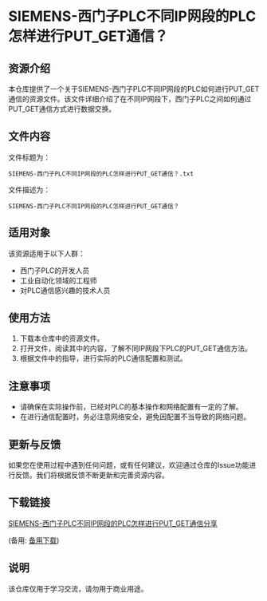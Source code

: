 # SIEMENS-西门子PLC不同IP网段的PLC怎样进行PUT_GET通信？

## 资源介绍

本仓库提供了一个关于SIEMENS-西门子PLC不同IP网段的PLC如何进行PUT_GET通信的资源文件。该文件详细介绍了在不同IP网段下，西门子PLC之间如何通过PUT_GET通信方式进行数据交换。

## 文件内容

文件标题为：
```
SIEMENS-西门子PLC不同IP网段的PLC怎样进行PUT_GET通信？.txt
```

文件描述为：
```
SIEMENS-西门子PLC不同IP网段的PLC怎样进行PUT_GET通信？
```

## 适用对象

该资源适用于以下人群：
- 西门子PLC的开发人员
- 工业自动化领域的工程师
- 对PLC通信感兴趣的技术人员

## 使用方法

1. 下载本仓库中的资源文件。
2. 打开文件，阅读其中的内容，了解不同IP网段下PLC的PUT_GET通信方法。
3. 根据文件中的指导，进行实际的PLC通信配置和测试。

## 注意事项

- 请确保在实际操作前，已经对PLC的基本操作和网络配置有一定的了解。
- 在进行通信配置时，务必注意网络安全，避免因配置不当导致的网络问题。

## 更新与反馈

如果您在使用过程中遇到任何问题，或有任何建议，欢迎通过仓库的Issue功能进行反馈。我们将根据反馈不断更新和完善资源内容。

## 下载链接
[SIEMENS-西门子PLC不同IP网段的PLC怎样进行PUT_GET通信分享](https://pan.quark.cn/s/d28293e3cbab) 

(备用: [备用下载](https://pan.baidu.com/s/1Ix7RXPNe3VjN9J6Ig1kTtg?pwd=1234))

## 说明

该仓库仅用于学习交流，请勿用于商业用途。
